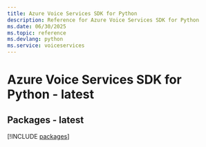 ```yaml
---
title: Azure Voice Services SDK for Python
description: Reference for Azure Voice Services SDK for Python
ms.date: 06/30/2025
ms.topic: reference
ms.devlang: python
ms.service: voiceservices
---
```

# Azure Voice Services SDK for Python - latest
## Packages - latest
[!INCLUDE [packages](voice-services-index.md)]
